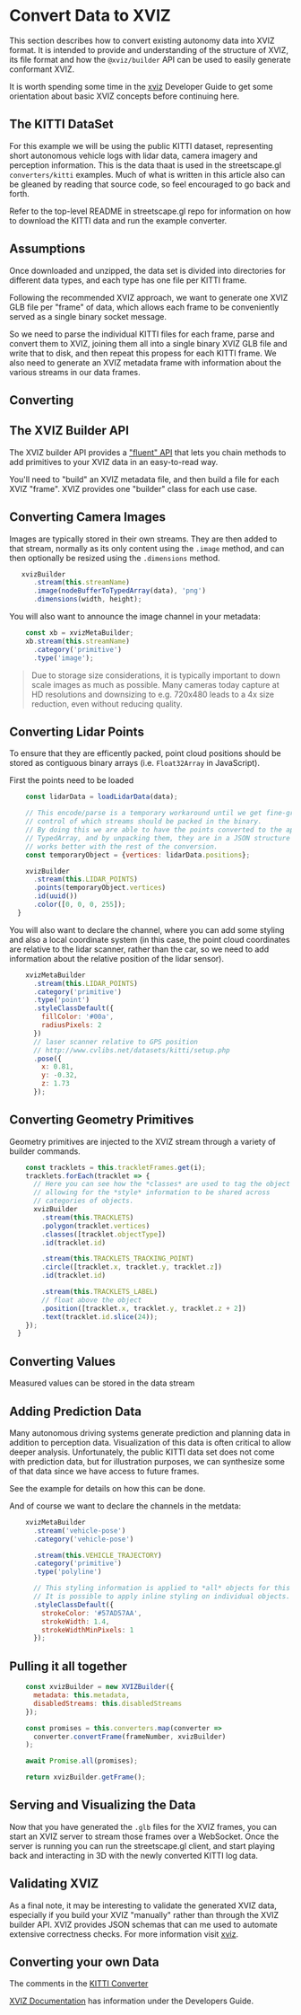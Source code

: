 # Convert Data to XVIZ

This section describes how to convert existing autonomy data into XVIZ format. It is intended to provide and understanding of the structure of XVIZ, its file format and how the `@xviz/builder` API can be used to easily generate conformant XVIZ.

It is worth spending some time in the [xviz](http://uber.github.com/xviz) Developer Guide to get some orientation about basic XVIZ concepts before continuing here.


## The KITTI DataSet

For this example we will be using the public KITTI dataset, representing short autonomous vehicle logs with lidar data, camera imagery and perception information. This is the data thaat is used in the streetscape.gl `converters/kitti` examples. Much of what is written in this article also can be gleaned by reading that source code, so feel encouraged to go back and forth.

Refer to the top-level README in streetscape.gl repo for information on how to download the KITTI data and run the example converter.


## Assumptions

Once downloaded and unzipped, the data set is divided into directories for different data types, and each type has one file per KITTI frame.

Following the recommended XVIZ approach, we want to generate one XVIZ GLB file per "frame" of data, which allows each frame to be conveniently served as a single binary socket message.

So we need to parse the individual KITTI files for each frame, parse and convert them to XVIZ, joining them all into a single binary XVIZ GLB file and write that to disk, and then repeat this propess for each KITTI frame. We also need to generate an XVIZ metadata frame with information about the various streams in our data frames.


## Converting


## The XVIZ Builder API

The XVIZ builder API provides a ["fluent" API](https://en.wikipedia.org/wiki/Fluent_interface) that lets you chain methods to add primitives to your XVIZ data in an easy-to-read way.

You'll need to "build" an XVIZ metadata file, and then build a file for each XVIZ "frame". XVIZ provides one "builder" class for each use case.



## Converting Camera Images

Images are typically stored in their own streams. They are then added to that stream, normally as its only content using the `.image` method, and can then optionally be resized using the `.dimensions` method.

```js
   xvizBuilder
      .stream(this.streamName)
      .image(nodeBufferToTypedArray(data), 'png')
      .dimensions(width, height);
```

You will also want to announce the image channel in your metadata:

```js
    const xb = xvizMetaBuilder;
    xb.stream(this.streamName)
      .category('primitive')
      .type('image');
```


> Due to storage size considerations, it is typically important to down scale images as much as possible. Many cameras today capture at HD resolutions and downsizing to e.g. 720x480 leads to a 4x size reduction, even without reducing quality.


## Converting Lidar Points

To ensure that they are efficently packed, point cloud positions should be stored as contiguous binary arrays (i.e. `Float32Array` in JavaScript).

First the points need to be loaded

```js
    const lidarData = loadLidarData(data);

    // This encode/parse is a temporary workaround until we get fine-grain
    // control of which streams should be packed in the binary.
    // By doing this we are able to have the points converted to the appropriate
    // TypedArray, and by unpacking them, they are in a JSON structure that
    // works better with the rest of the conversion.
    const temporaryObject = {vertices: lidarData.positions};

    xvizBuilder
      .stream(this.LIDAR_POINTS)
      .points(temporaryObject.vertices)
      .id(uuid())
      .color([0, 0, 0, 255]);
  }
```

You will also want to declare the channel, where you can add some styling and also a local coordinate system (in this case, the point cloud coordinates are relative to the lidar scanner, rather than the car, so we need to add information about the relative position of the lidar sensor).

```js
    xvizMetaBuilder
      .stream(this.LIDAR_POINTS)
      .category('primitive')
      .type('point')
      .styleClassDefault({
        fillColor: '#00a',
        radiusPixels: 2
      })
      // laser scanner relative to GPS position
      // http://www.cvlibs.net/datasets/kitti/setup.php
      .pose({
        x: 0.81,
        y: -0.32,
        z: 1.73
      });
```

## Converting Geometry Primitives

Geometry primitives are injected to the XVIZ stream through a variety of builder commands.

```js
    const tracklets = this.trackletFrames.get(i);
    tracklets.forEach(tracklet => {
      // Here you can see how the *classes* are used to tag the object
      // allowing for the *style* information to be shared across
      // categories of objects.
      xvizBuilder
        .stream(this.TRACKLETS)
        .polygon(tracklet.vertices)
        .classes([tracklet.objectType])
        .id(tracklet.id)

        .stream(this.TRACKLETS_TRACKING_POINT)
        .circle([tracklet.x, tracklet.y, tracklet.z])
        .id(tracklet.id)

        .stream(this.TRACKLETS_LABEL)
        // float above the object
        .position([tracklet.x, tracklet.y, tracklet.z + 2])
        .text(tracklet.id.slice(24));
    });
  }
```

## Converting Values

Measured values can be stored in the data stream


## Adding Prediction Data

Many autonomous driving systems generate prediction and planning data in addition to perception data. Visualization of this data is often critical to allow deeper analysis. Unfortunately, the public KITTI data set does not come with prediction data, but for illustration purposes, we can synthesize some of that data since we have access to future frames.

See the example for details on how this can be done.


And of course we want to declare the channels in the metdata:

```js
    xvizMetaBuilder
      .stream('vehicle-pose')
      .category('vehicle-pose')

      .stream(this.VEHICLE_TRAJECTORY)
      .category('primitive')
      .type('polyline')

      // This styling information is applied to *all* objects for this stream.
      // It is possible to apply inline styling on individual objects.
      .styleClassDefault({
        strokeColor: '#57AD57AA',
        strokeWidth: 1.4,
        strokeWidthMinPixels: 1
      });
```


## Pulling it all together

```js
    const xvizBuilder = new XVIZBuilder({
      metadata: this.metadata,
      disabledStreams: this.disabledStreams
    });

    const promises = this.converters.map(converter =>
      converter.convertFrame(frameNumber, xvizBuilder)
    );

    await Promise.all(promises);

    return xvizBuilder.getFrame();
```


## Serving and Visualizing the Data

Now that you have generated the `.glb` files for the XVIZ frames, you can start an XVIZ server to stream those frames over a WebSocket. Once the server is running you can run the streetscape.gl client, and start playing back and interacting in 3D with the newly converted KITTI log data.


## Validating XVIZ

As a final note, it may be interesting to validate the generated XVIZ data, especially if you build your XVIZ "manually" rather than through the XVIZ builder API. XVIZ provides JSON schemas that can me used to automate extensive correctness checks. For more information visit [xviz](http://uber.github.com/xviz).


## Converting your own Data

The comments in the [KITTI Converter](http://github.com/uber/streetscape.gl/blob/master/examples/converters/kitti/src/converters/kitti-converter.js)

[XVIZ Documentation](http://github.com/uber/xviz) has information under the Developers Guide.
